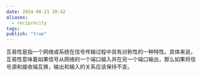```yaml
---
date: 2024-08-21 20:42
aliases:
  - reciprocity
tags: 
publish: "true"
---
```

互易性是指一个网络或系统在信号传输过程中具有对称性的一种特性。具体来说，互易性意味着如果信号从网络的一个端口输入并在另一个端口输出，那么如果将信号源和接收端互换，输出和输入的关系应该保持不变。